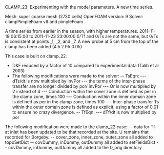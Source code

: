 CLAMP_23: Experimenting with the model parameters. A new time series.

Mesh: super coarse mesh (2730 cells)
OpenFOAM version: 9
Solver: clampPimpleFoam v6 and pimpleFoam

A time series from earlier in the season, with higher temperatures. 2011-11-18 06:15:00 to 2011-11-23 23:00:00
0/Tf and 0/Ts are not the same, but 0/Ts is consistent at points _1, _2, and _7.
A new probe at 5 cm from the top of the clamp has been added (4.5 2.95 0.05)

This case is built on clamp_22.
- D&F reduced by a factor of 10 compared to experimental data (Talib et al 2003)
- The following modifications were made to the solver:
-- TsEqn:
--- dTs/dt is now multiplied by invPor
--- the terms of the inter-phase transfer are no longer divided by por/ invPor
--- Qr is now multiplied by 2 instead of 4
--- Conduction within the cover zone is defined as per in the clamp zone, times 100
--- Conduction within the inner domain zone is defined as per in the clamp zone, times 100
--- Inter-phase transfer Ts within the outer domain zone is defined as explicit, using a factor of 0.01 to ensure no crazy divergence.
-- TfEqn:
--- dTf/dt is now multiplied by por

The following modification were made to the clamp_22 case:
-- data for Tf at inlet has been updated to be that recorded at the site. U remains that recorded for Borgeby.
-- cover_zone, inner_zone, outer_zone all added to topoSetDict
-- covDummy, inDummy, outDummy all added to setFieldsDict
-- covDummy, inDummy, outDummy all added to the 0_orig directory
